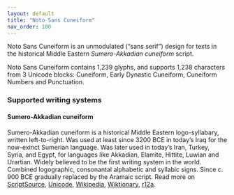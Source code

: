 ```yaml
---
layout: default
title: "Noto Sans Cuneiform"
nav_order: 100
---
```

Noto Sans Cuneiform is an unmodulated (“sans serif”) design for texts in the historical Middle Eastern _Sumero-Akkadian cuneiform_ script. 

Noto Sans Cuneiform contains 1,239 glyphs, and supports 1,238 characters from 3 Unicode blocks: Cuneiform, Early Dynastic Cuneiform, Cuneiform Numbers and Punctuation.


### Supported writing systems


#### Sumero-Akkadian cuneiform

Sumero-Akkadian cuneiform is a historical Middle Eastern logo-syllabary, written left-to-right. Was used at least since 3200 BCE in today’s Iraq for the now-exinct Sumerian language. Was later used in today’s Iran, Turkey, Syria, and Egypt, for languages like Akkadian, Elamite, Hittite, Luwian and Urartian. Widely believed to be the first writing system in the world. Combined logographic, consonantal alphabetic and syllabic signs. Since c. 900 BCE gradually replaced by the Aramaic script. Read more on [ScriptSource](https://scriptsource.org/scr/Xsux), [Unicode](https://www.unicode.org/versions/Unicode13.0.0/ch11.pdf#G26852), [Wikipedia](https://en.wikipedia.org/wiki/ISO_15924:Xsux), [Wiktionary](https://en.wiktionary.org/wiki/Category:Cuneiform_script), [r12a](https://r12a.github.io/scripts/links?iso=Xsux).

